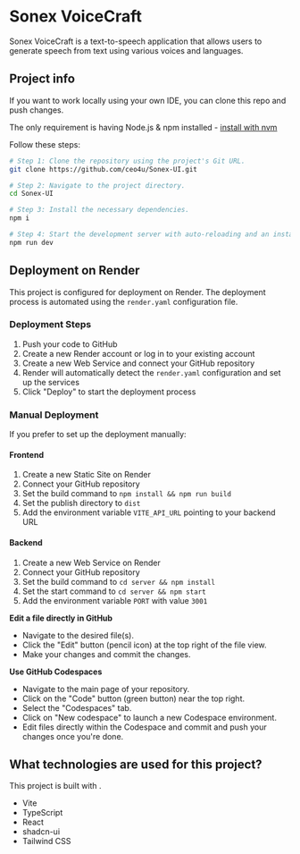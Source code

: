 # Sonex VoiceCraft

Sonex VoiceCraft is a text-to-speech application that allows users to generate speech from text using various voices and languages.

## Project info

If you want to work locally using your own IDE, you can clone this repo and push changes.

The only requirement is having Node.js & npm installed - [install with nvm](https://github.com/nvm-sh/nvm#installing-and-updating)

Follow these steps:

```sh
# Step 1: Clone the repository using the project's Git URL.
git clone https://github.com/ceo4u/Sonex-UI.git

# Step 2: Navigate to the project directory.
cd Sonex-UI

# Step 3: Install the necessary dependencies.
npm i

# Step 4: Start the development server with auto-reloading and an instant preview.
npm run dev
```

## Deployment on Render

This project is configured for deployment on Render. The deployment process is automated using the `render.yaml` configuration file.

### Deployment Steps

1. Push your code to GitHub
2. Create a new Render account or log in to your existing account
3. Create a new Web Service and connect your GitHub repository
4. Render will automatically detect the `render.yaml` configuration and set up the services
5. Click "Deploy" to start the deployment process

### Manual Deployment

If you prefer to set up the deployment manually:

#### Frontend

1. Create a new Static Site on Render
2. Connect your GitHub repository
3. Set the build command to `npm install && npm run build`
4. Set the publish directory to `dist`
5. Add the environment variable `VITE_API_URL` pointing to your backend URL

#### Backend

1. Create a new Web Service on Render
2. Connect your GitHub repository
3. Set the build command to `cd server && npm install`
4. Set the start command to `cd server && npm start`
5. Add the environment variable `PORT` with value `3001`

**Edit a file directly in GitHub**

- Navigate to the desired file(s).
- Click the "Edit" button (pencil icon) at the top right of the file view.
- Make your changes and commit the changes.

**Use GitHub Codespaces**

- Navigate to the main page of your repository.
- Click on the "Code" button (green button) near the top right.
- Select the "Codespaces" tab.
- Click on "New codespace" to launch a new Codespace environment.
- Edit files directly within the Codespace and commit and push your changes once you're done.

## What technologies are used for this project?

This project is built with .

- Vite
- TypeScript
- React
- shadcn-ui
- Tailwind CSS

